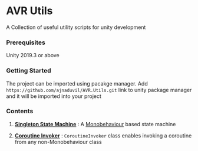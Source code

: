 # AVR Utils
A Collection of useful utility scripts for unity development
### Prerequisites
Unity 2019.3 or above
### Getting Started
The project can be imported using pacakge manager. Add ```https://github.com/ajnaduvil/AVR.Utils.git``` link to unity package manager and it will be imported into your project

### Contents
1. **[Singleton State Machine](https://github.com/ajnaduvil/AVR.Utils/tree/master/Runtime/SingletonStateMachine)** : A [Monobehaviour](https://docs.unity3d.com/ScriptReference/MonoBehaviour.html) based state machine

2. **[Coroutine Invoker](https://github.com/ajnaduvil/AVR.Utils/tree/master/Runtime/CoroutineInvoker)** : `CoroutineInvoker` class enables invoking a coroutine from any non-Monobehaviour class
